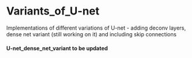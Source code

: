 # Variants_of_U-net
Implementations of different variations of U-net - adding deconv layers, dense net variant (still working on it) and including skip connections

#### U-net_dense_net_variant to be updated

